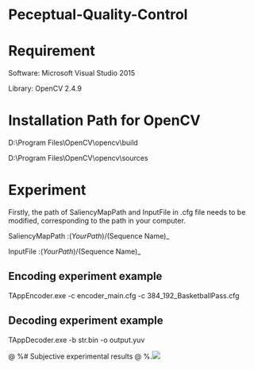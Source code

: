 # Peceptual-Quality-Control

# Requirement

Software: Microsoft Visual Studio 2015

Library: OpenCV 2.4.9


# Installation Path for OpenCV

D:\Program Files\OpenCV\opencv\build

D:\Program Files\OpenCV\opencv\sources


# Experiment

Firstly, the path of SaliencyMapPath and InputFile in .cfg file needs to be modified, corresponding to the path in your computer.

SaliencyMapPath     :$(Your Path)/$(Sequence Name)_

InputFile           :$(Your Path)/$(Sequence Name)_



## Encoding experiment example

TAppEncoder.exe -c encoder_main.cfg -c 384_192_BasketballPass.cfg


## Decoding experiment example

TAppDecoder.exe -b str.bin -o output.yuv

@ %# Subjective experimental results
@ %.<img src="https://github.com/simaniu/Peceptual-Quality-Control/tree/main/subjective_result/Television_interview/map.png">
